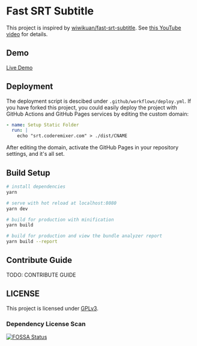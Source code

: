 # Fast SRT Subtitle

This project is inspired by [wiwikuan/fast-srt-subtitle](https://github.com/wiwikuan/fast-srt-subtitle). See [this YouTube video](https://www.youtube.com/watch?v=Ath3BX9DBRs) for details.

## Demo

[Live Demo](https://srt.coderemixer.com)

## Deployment

The deployment script is descibed under `.github/workflows/deploy.yml`. If you have forked this project, you could easily deploy the project with GitHub Actions and GitHub Pages services by editing the custom domain:

```yml
- name: Setup Static Folder
  run: |
    echo "srt.coderemixer.com" > ./dist/CNAME
```

After editing the domain, activate the GitHub Pages in your repository settings, and it's all set.

## Build Setup

``` bash
# install dependencies
yarn

# serve with hot reload at localhost:8080
yarn dev

# build for production with minification
yarn build

# build for production and view the bundle analyzer report
yarn build --report
```

## Contribute Guide

TODO: CONTRIBUTE GUIDE

## LICENSE

This project is licensed under [GPLv3](https://github.com/dsh0416/fast-srt-subtitle/blob/master/LICENSE).

### Dependency License Scan

[![FOSSA Status](https://app.fossa.com/api/projects/git%2Bgithub.com%2Fdsh0416%2Ffast-srt-subtitle.svg?type=large)](https://app.fossa.com/projects/git%2Bgithub.com%2Fdsh0416%2Ffast-srt-subtitle?ref=badge_large)

